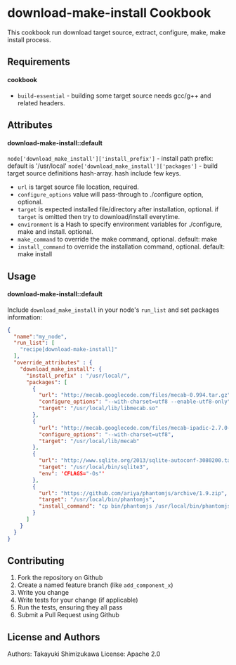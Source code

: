 download-make-install Cookbook
===============================

This cookbook run download target source, extract, configure, make, make install process.

Requirements
------------

#### cookbook
- `build-essential` - building some target source needs gcc/g++ and related headers.

Attributes
----------

#### download-make-install::default

`node['download_make_install']['install_prefix']` - install path prefix: default is '/usr/local'
`node['download_make_install']['packages']` - build target source definitions hash-array. hash include few keys.

* `url` is target source file location, required.
* `configure_options` value will pass-through to ./configure option, optional.
* `target` is expected installed file/directory after installation, optional. if `target` is omitted then try to download/install everytime.
* `environment` is a Hash to specify environment variables for ./configure, make and install. optional.
* `make_command` to override the make command, optional. default: make
* `install_command` to override the installation command, optional. default: make install

Usage
-----
#### download-make-install::default

Include `download_make_install` in your node's `run_list` and set packages information:

```json
{
  "name":"my_node",
  "run_list": [
    "recipe[download-make-install]"
  ],
  "override_attributes" : {
    "download_make_install": {
      "install_prefix" : "/usr/local/",
      "packages": [
        {
          "url": "http://mecab.googlecode.com/files/mecab-0.994.tar.gz",
          "configure_options": "--with-charset=utf8 --enable-utf8-only",
          "target": "/usr/local/lib/libmecab.so"
        },
        {
          "url": "http://mecab.googlecode.com/files/mecab-ipadic-2.7.0-20070801.tar.gz",
          "configure_options": "--with-charset=utf8",
          "target": "/usr/local/lib/mecab"
        },
        {
          "url": "http://www.sqlite.org/2013/sqlite-autoconf-3080200.tar.gz",
          "target": "/usr/local/bin/sqlite3",
          "env": 'CFLAGS="-Os"'
        },
        {
          "url": "https://github.com/ariya/phantomjs/archive/1.9.zip",
          "target": "/usr/local/bin/phantomjs",
          "install_command": "cp bin/phantomjs /usr/local/bin/phantomjs"
        }
      ]
    }
  }
}
```

Contributing
------------

1. Fork the repository on Github
2. Create a named feature branch (like `add_component_x`)
3. Write you change
4. Write tests for your change (if applicable)
5. Run the tests, ensuring they all pass
6. Submit a Pull Request using Github

License and Authors
-------------------
Authors: Takayuki Shimizukawa
License: Apache 2.0
